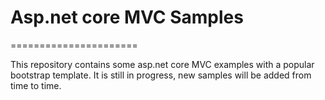 # Asp.net core MVC Samples
======================

This repository contains some asp.net core MVC examples with a popular bootstrap template. It is still in progress, new samples will be added from time to time.
